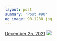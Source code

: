 ```yaml
---
layout: post
summary: 'Post #90'
og_image: 90-1280.jpg
---
```


<p>
  <time>
    <a href="/90">December 25, 2021</a>
  </time>
  <a href="/90">
    <img src="{{ site.assets_url }}/90-640.jpg" srcset="{{ site.assets_url }}/90-320.jpg 320w, {{ site.assets_url }}/90-640.jpg 640w, {{ site.assets_url }}/90-960.jpg 960w, {{ site.assets_url }}/90-1280.jpg 1280w" sizes="(min-width: 700px) 50vw, calc(100vw - 2rem)" />
  </a>
</p>
